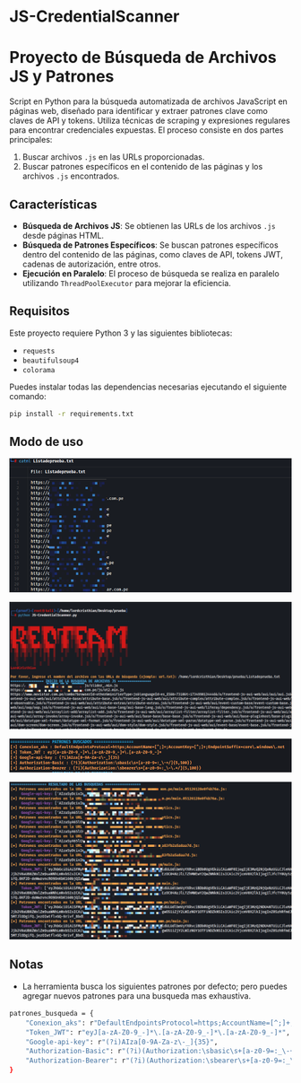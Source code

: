 # JS-CredentialScanner
# Proyecto de Búsqueda de Archivos JS y Patrones

Script en Python para la búsqueda automatizada de archivos JavaScript en páginas web, diseñado para identificar y extraer patrones clave como claves de API y tokens. Utiliza técnicas de scraping y expresiones regulares para encontrar credenciales expuestas. El proceso consiste en dos partes principales:
1. Buscar archivos `.js` en las URLs proporcionadas.
2. Buscar patrones específicos en el contenido de las páginas y los archivos `.js` encontrados.

## Características

- **Búsqueda de Archivos JS**: Se obtienen las URLs de los archivos `.js` desde páginas HTML.
- **Búsqueda de Patrones Específicos**: Se buscan patrones específicos dentro del contenido de las páginas, como claves de API, tokens JWT, cadenas de autorización, entre otros.
- **Ejecución en Paralelo**: El proceso de búsqueda se realiza en paralelo utilizando `ThreadPoolExecutor` para mejorar la eficiencia.

## Requisitos

Este proyecto requiere Python 3 y las siguientes bibliotecas:

- `requests`
- `beautifulsoup4`
- `colorama`

Puedes instalar todas las dependencias necesarias ejecutando el siguiente comando:

```bash
pip install -r requirements.txt
```
## Modo de uso
![Descripción de la imagen](images/image.png)

![Descripción de la imagen](images/image1.png)

![Descripción de la imagen](images/image2.png)

![Descripción de la imagen](images/image3.png)

## Notas
- La herramienta busca los siguientes patrones por defecto; pero puedes agregar nuevos patrones para una busqueda mas exhaustiva.
```bash
patrones_busqueda = {
    "Conexion_aks": r"DefaultEndpointsProtocol=https;AccountName=[^;]+;AccountKey=[^;]+;EndpointSuffix=core\.windows\.net",
    "Token_JWT": r"eyJ[a-zA-Z0-9_-]*\.[a-zA-Z0-9_-]*\.[a-zA-Z0-9_-]*",
    "Google-api-key": r"(?i)AIza[0-9A-Za-z\-_]{35}",
    "Authorization-Basic": r"(?i)(Authorization:\sbasic\s+[a-z0-9=:_\-+/]{5,100})",
    "Authorization-Bearer": r"(?i)(Authorization:\sbearer\s+[a-z0-9=:_\-\.+/]{5,100})",
}
```
